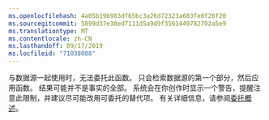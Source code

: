 ```yaml
---
ms.openlocfilehash: 4a05b19b983df65bc3a26d72323a683fe0f26f20
ms.sourcegitcommit: 5899d37e38ed7111d5a9d9f3561449782702a5e9
ms.translationtype: MT
ms.contentlocale: zh-CN
ms.lasthandoff: 09/17/2019
ms.locfileid: "71038088"
---
```


与数据源一起使用时，无法委托此函数。 只会检索数据源的第一个部分，然后应用函数。 结果可能并不是事实的全部。  系统会在你创作时显示一个警告，提醒注意此限制，并建议尽可能改用可委托的替代项。 有关详细信息，请参阅[委托概述](../maker/canvas-apps/delegation-overview.md)。

